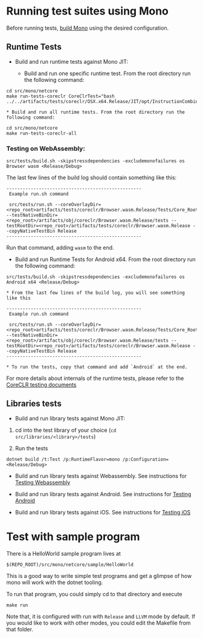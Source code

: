 # Running test suites using Mono

Before running tests, [build Mono](../../building/mono/README.md) using the desired configuration.

## Runtime Tests
* Build and run runtime tests against Mono JIT:

    * Build and run one specific runtime test. From the root directory run the following command:
```
cd src/mono/netcore
make run-tests-coreclr CoreClrTest="bash ../../artifacts/tests/coreclr/OSX.x64.Release/JIT/opt/InstructionCombining/DivToMul/DivToMul.sh"
```

    * Build and run all runtime tests. From the root directory run the following command:
```
cd src/mono/netcore
make run-tests-coreclr-all
```

### Testing on WebAssembly:
```
src/tests/build.sh -skipstressdependencies -excludemonofailures os Browser wasm <Release/Debug>
```

The last few lines of the build log should contain something like this:
```
--------------------------------------------------
 Example run.sh command

 src/tests/run.sh --coreOverlayDir=<repo_root>artifacts/tests/coreclr/Browser.wasm.Release/Tests/Core_Root --testNativeBinDir=<repo_root>/artifacts/obj/coreclr/Browser.wasm.Release/tests --testRootDir=<repo_root>/artifacts/tests/coreclr/Browser.wasm.Release --copyNativeTestBin Release
--------------------------------------------------
```

Run that command, adding `wasm` to the end.

* Build and run Runtime Tests for Android x64. From the root directory run the following command:
```
src/tests/build.sh -skipstressdependencies -excludemonofailures os Android x64 <Release/Debug>
```
    * From the last few lines of the build log, you will see something like this
```
--------------------------------------------------
 Example run.sh command

 src/tests/run.sh --coreOverlayDir=<repo_root>artifacts/tests/coreclr/Browser.wasm.Release/Tests/Core_Root --testNativeBinDir=<repo_root>/artifacts/obj/coreclr/Browser.wasm.Release/tests --testRootDir=<repo_root>/artifacts/tests/coreclr/Browser.wasm.Release --copyNativeTestBin Release
--------------------------------------------------
```
    * To run the tests, copy that command and add `Android` at the end.

For more details about internals of the runtime tests, please refer to the [CoreCLR testing documents](../coreclr)

## Libraries tests
* Build and run library tests against Mono JIT:

1. cd into the test library of your choice (`cd src/libraries/<library>/tests`)

2. Run the tests

```
dotnet build /t:Test /p:RuntimeFlavor=mono /p:Configuration=<Release/Debug>
```

* Build and run library tests against Webassembly. See instructions for [Testing Webassembly](../libraries/testing-wasm.md)

* Build and run library tests against Android. See instructions for [Testing Android](../libraries/testing-android.md)

* Build and run library tests against iOS. See instructions for [Testing iOS](../libraries/testing-apple.md)

# Test with sample program
There is a HelloWorld sample program lives at
```
$(REPO_ROOT)/src/mono/netcore/sample/HelloWorld
```

This is a good way to write simple test programs and get a glimpse of how mono will work with the dotnet tooling.

To run that program, you could simply cd to that directory and execute

```
make run
```

Note that, it is configured with run with `Release` and `LLVM` mode by default. If you would like to work with other modes, 
you could edit the Makefile from that folder.
